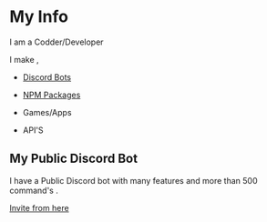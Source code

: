 # My Info

I am a Codder/Developer

I make ,

- [Discord Bots](https://lol.siya.ml/) 

- [NPM Packages](https://www.npmjs.com/~abhi008) 

- Games/Apps

- API'S

## My Public Discord Bot

I have a Public Discord bot with many features and more than 500 command's .

[Invite from here](https://lol.siya.ml/) 
